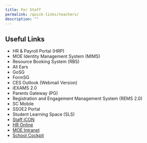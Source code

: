 ```yaml
---
title: For Staff
permalink: /quick-links/teachers/
description: ""
---
```

## Useful Links
* HR & Payroll Portal (HRP)
* MOE Identity Management System (MIMS)
* Resource Booking System (RBS)
* All Ears
* GoSG
* FormSG
* CES Outlook (Webmail Version)
* iEXAMS 2.0
* Parents Gateway (PG)
* Registration and Engagement Management System (REMS 2.0)
* SC Mobile
* SSOE2 Portal
* Student Learning Space (SLS)
* [Staff iCON](https://workspace.google.com/dashboard)
*   [HR Online](https://intranet.moe.gov.sg/hr_online/Pages/backup/redirect.aspx)
*   [MOE Intranet](https://intranet.moe.gov.sg/Pages/Home.aspx)
*   [School Cockpit](http://schoolcockpit.moe.gov.sg/)